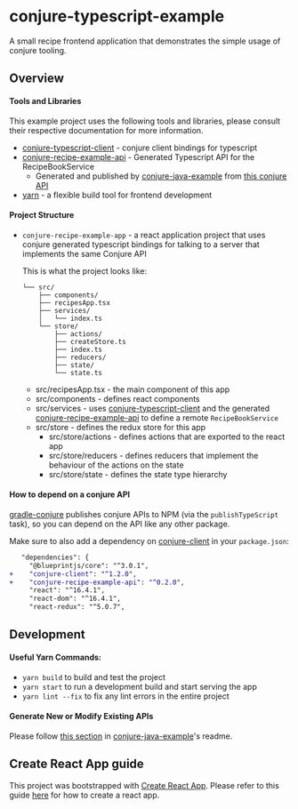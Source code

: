 # conjure-typescript-example
A small recipe frontend application that demonstrates the simple usage of conjure tooling.

## Overview

#### Tools and Libraries

This example project uses the following tools and libraries, please consult their respective documentation for more information.

* [conjure-typescript-client] - conjure client bindings for typescript
* [conjure-recipe-example-api] - Generated Typescript API for the RecipeBookService
   * Generated and published by [conjure-java-example] from [this conjure API][recipe-example-api]
* [yarn](https://yarnpkg.com/en/) - a flexible build tool for frontend development

#### Project Structure

* `conjure-recipe-example-app` - a react application project that uses conjure generated typescript bindings for talking to a server that implements the same Conjure API

    This is what the project looks like:
    ```
    └── src/
        ├── components/
        ├── recipesApp.tsx
        ├── services/
        │   └── index.ts
        └── store/
            ├── actions/
            ├── createStore.ts
            ├── index.ts
            ├── reducers/
            ├── state/
            └── state.ts
    ```
    * src/recipesApp.tsx - the main component of this app
    * src/components - defines react components
    * src/services - uses [conjure-typescript-client] and the generated [conjure-recipe-example-api] to define a remote `RecipeBookService`
    * src/store - defines the redux store for this app
        * src/store/actions - defines actions that are exported to the react app
        * src/store/reducers - defines reducers that implement the behaviour of the actions on the state 
        * src/store/state - defines the state type hierarchy

#### How to depend on a conjure API

[gradle-conjure] publishes conjure APIs to NPM (via the `publishTypeScript` task), so you can depend on the API 
like any other package.

Make sure to also add a dependency on [conjure-client][conjure-typescript-client] in your `package.json`:

```diff
   "dependencies": {
     "@blueprintjs/core": "^3.0.1",
+    "conjure-client": "^1.2.0",
+    "conjure-recipe-example-api": "^0.2.0",
     "react": "^16.4.1",
     "react-dom": "^16.4.1",
     "react-redux": "^5.0.7",
```
    
## Development

#### Useful Yarn Commands:

* `yarn build` to build and test the project
* `yarn start` to run a development build and start serving the app
* `yarn lint --fix` to fix any lint errors in the entire project

#### Generate New or Modify Existing APIs

Please follow [this section](https://github.com/palantir/conjure-java-example#generate-new-or-modify-existing-apis) in 
[conjure-java-example]'s readme.



[conjure-typescript-client]: https://github.com/palantir/conjure-typescript-client/
[conjure-recipe-example-api]: https://www.npmjs.com/package/conjure-recipe-example-api
[conjure-java-example]: https://github.com/palantir/conjure-java-example
[recipe-example-api]: https://github.com/palantir/conjure-java-example/blob/develop/recipe-example-api/src/main/conjure/recipe-example-api.yml
[gradle-conjure]: https://github.com/palantir/gradle-conjure


## Create React App guide

This project was bootstrapped with [Create React App](https://github.com/facebookincubator/create-react-app). Please refer to this guide [here](https://github.com/facebookincubator/create-react-app/blob/master/packages/react-scripts/template/README.md) for how to create a react app.
